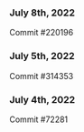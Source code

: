 ### July 8th, 2022

Commit #220196

### July 5th, 2022

Commit #314353


### July 4th, 2022

Commit #72281
